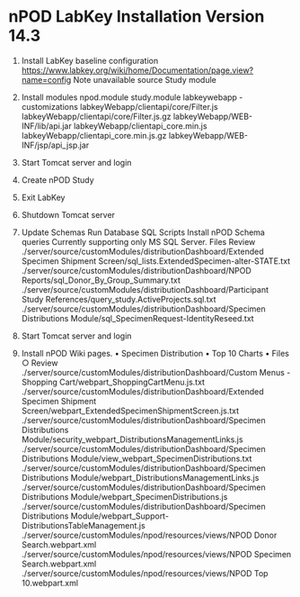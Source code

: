 <h1>nPOD LabKey Installation Version 14.3</h1>

	
  1.  Install LabKey baseline configuration
  https://www.labkey.org/wiki/home/Documentation/page.view?name=config
  Note unavailable source
    Study module	
	
  2.  Install modules
    npod.module
    study.module
    labkeywebapp - customizations
        labkeyWebapp/clientapi/core/Filter.js
        labkeyWebapp/clientapi/core/Filter.js.gz
        labkeyWebapp/WEB-INF/lib/api.jar
        labkeyWebapp/clientapi_core.min.js
        labkeyWebapp/clientapi_core.min.js.gz
        labkeyWebapp/WEB-INF/jsp/api_jsp.jar
        	
  3. Start Tomcat server and login

  4. Create nPOD Study

  5. Exit LabKey 

  6. Shutdown Tomcat server

  7. Update Schemas
    Run Database SQL Scripts
    Install nPOD Schema queries
    Currently supporting only MS SQL Server.
    Files
        Review
        ./server/source/customModules/distributionDashboard/Extended Specimen Shipment Screen/sql_lists.ExtendedSpecimen-alter-STATE.txt
        ./server/source/customModules/distributionDashboard/NPOD Reports/sql_Donor_By_Group_Summary.txt
        ./server/source/customModules/distributionDashboard/Participant Study References/query_study.ActiveProjects.sql.txt
        ./server/source/customModules/distributionDashboard/Specimen Distributions Module/sql_SpecimenRequest-IdentityReseed.txt
	

  8. Start Tomcat server and login

  9. Install nPOD Wiki pages.
	• Specimen Distribution
	• Top 10 Charts
	• Files
        ○ Review
        ./server/source/customModules/distributionDashboard/Custom Menus - Shopping Cart/webpart_ShoppingCartMenu.js.txt
        ./server/source/customModules/distributionDashboard/Extended Specimen Shipment Screen/webpart_ExtendedSpecimenShipmentScreen.js.txt
        ./server/source/customModules/distributionDashboard/Specimen Distributions Module/security_webpart_DistributionsManagementLinks.js
        ./server/source/customModules/distributionDashboard/Specimen Distributions Module/view_webpart_SpecimenDistributions.txt
        ./server/source/customModules/distributionDashboard/Specimen Distributions Module/webpart_DistributionsManagementLinks.js
        ./server/source/customModules/distributionDashboard/Specimen Distributions Module/webpart_SpecimenDistributions.js
        ./server/source/customModules/distributionDashboard/Specimen Distributions Module/webpart_Support-DistributionsTableManagement.js
        ./server/source/customModules/npod/resources/views/NPOD Donor Search.webpart.xml
        ./server/source/customModules/npod/resources/views/NPOD Specimen Search.webpart.xml
        ./server/source/customModules/npod/resources/views/NPOD Top 10.webpart.xml

